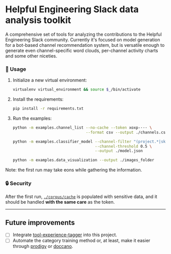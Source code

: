 # Helpful Engineering Slack data analysis toolkit
A comprehensive set of tools for analyzing the contributions to the
Helpful Engineering Slack community. Currently it's focused on model
generation for a bot-based channel recommendation system, but is versatile
enough to generate even channel-specific word clouds, per-channel activity charts
and some other niceties.

### :book: Usage

1. Initialize a new virtual environment: 
    ```bash
    virtualenv virtual_environment && source $_/bin/activate
    ``` 
    
2. Install the requirements:
    ```bash
    pip install -r requirements.txt
    ```

3. Run the examples:
    ```bash
    python -m examples.channel_list --no-cache --token xoxp-··· \
                                    --format csv --output ./channels.csv

    python -m examples.classifier_model --channel-filter "(project.*|skill.*|communication.*|discussion.*|hardware.*|medical.*|legal.*|comms.*|fundraising.*)" \
                                        --channel-threshold 0.5 \
                                        --output ./model.json

    python -m examples.data_visualization --output ./images_folder
    ```
    
Note: the first run may take eons while gathering the information.

### :lock: Security

After the first run, [`./corpus/cache`](/corpus/cache) is populated with sensitive data, and it should be handled **with the same care** as the token.

***

## Future improvements
- [ ] Integrate [tool-experience-tagger](https://github.com/helpfulengineering/tool-experience-tagger) into this project.
- [ ] Automate the category training method or, at least, make it easier through [prodigy](https://prodi.gy) or [doccano](https://doccano.herokuapp.com).
